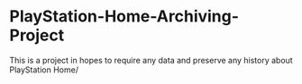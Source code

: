 # PlayStation-Home-Archiving-Project
This is a project in hopes to require any data and preserve any history about PlayStation Home/
